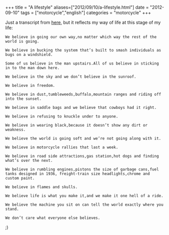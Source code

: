 +++
title = "A lifestyle"
aliases=["2012/09/10/a-lifestyle.html"]
date = "2012-09-10"
tags = ["motorcycle","english"]
categories = "motorcycle"
+++

Just a transcript from [here](http://www.youtube.com/watch?v=vlZ4ONTb9i0&feature=youtu.be),
but it reflects my way of life at this stage of my life:

    We believe in going our own way,no matter which way the rest of the world is going.

    We believe in bucking the system that’s built to smash individuals as bugs on a windshield.

    Some of us believe in the man upstairs.All of us believe in sticking in to the man down here.

    We believe in the sky and we don’t believe in the sunroof.

    We believe in freedom.

    We believe in dust,tumbleweeds,buffalo,mountain ranges and riding off into the sunset.

    We believe in saddle bags and we believe that cowboys had it right.

    We believe in refusing to knuckle under to anyone.

    We believe in wearing black,because it doesn’t show any dirt or weakness.

    We believe the world is going soft and we’re not going along with it.

    We believe in motorcycle rallies that last a week.

    We believe in road side attractions,gas station,hot dogs and finding what’s over the next.

    We believe in rumbling engines,pistons the size of garbage cans,fuel tanks designed in 1936, freight-train size headlights,chrome and custom paint.

    We believe in flames and skulls.

    We believe life is what you make it,and we make it one hell of a ride.

    We believe the machine you sit on can tell the world exactly where you stand.

    We don’t care what everyone else believes.


;)
